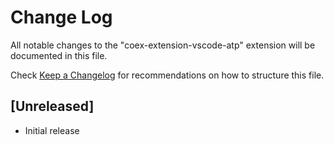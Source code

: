 # Change Log

All notable changes to the "coex-extension-vscode-atp" extension will be documented in this file.

Check [Keep a Changelog](http://keepachangelog.com/) for recommendations on how to structure this file.

## [Unreleased]

- Initial release